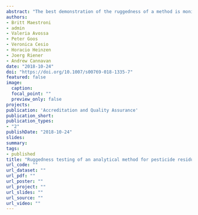 ```yaml
---
abstract: "The best demonstration of the ruggedness of a method is monitoring its performance on an ongoing basis as part of the analytical quality control applied in the laboratory. However, an initial demonstration of the ruggedness is often performed as one aspect of the method validation, to give confidence that the method should perform well under normal variations in conditions in routine application. This initial ruggedness testing is typically performed using either multiple replicate analyses or application of design of experiments (DoEs) which minimizes the number of analyses, time and effort required to detect influences on the measurement results. Two DoEs were applied for ruggedness testing for a modified QuEChERS multiresidue method for the detection of pesticide residues in potato by GC–MS/MS. Seven experimental factors were studied using an eight-run Plackett–Burman design replicated three times and an augmented definitive screening design with 34 runs. The relative effectiveness of the two approaches is discussed, in terms of their statistical significance, their cost-effectiveness and the richness of information they provide on the effects of the parameters investigated and the actual robustness of the method being tested."
authors:
- Britt Maestroni
- admin
- Valeria Avossa 
- Peter Goos
- Veronica Cesio
- Horacio Heinzen
- Joerg Riener
- Andrew Cannavan 
date: "2018-10-24"
doi: "https://doi.org/10.1007/s00769-018-1335-7"
featured: false
image:
  caption:
  focal_point: ""
  preview_only: false
projects:
publication: 'Accreditation and Quality Assurance'
publication_short: 
publication_types:
- "2"
publishDate: "2018-10-24"
slides:
summary:
tags:
- published
title: "Ruggedness testing of an analytical method for pesticide residues in potato"
url_code: ""
url_dataset: ""
url_pdf: ""
url_poster: ""
url_project: ""
url_slides: ""
url_source: ""
url_video: ""
---
```

